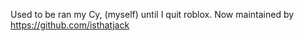 Used to be ran my Cy, (myself) until I quit roblox. Now maintained by https://github.com/isthatjack
